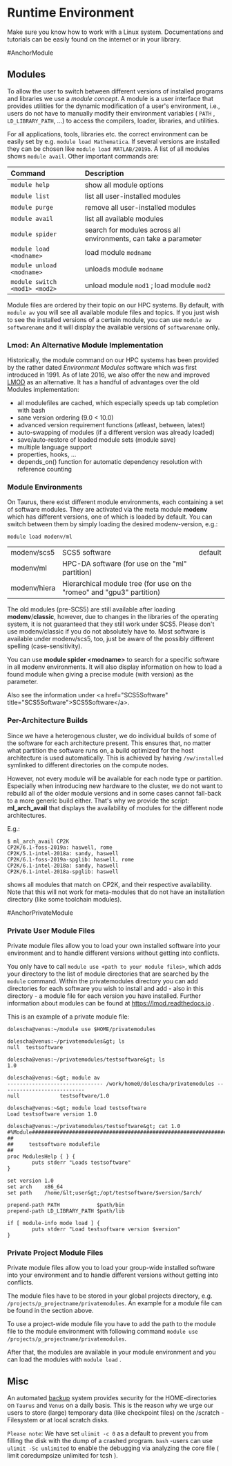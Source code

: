 # Runtime Environment

 Make sure you know how to work
with a Linux system. Documentations and tutorials can be easily found on
the internet or in your library.

#AnchorModule

## Modules

To allow the user to switch between different versions of installed
programs and libraries we use a *module concept*. A module is a user
interface that provides utilities for the dynamic modification of a
user's environment, i.e., users do not have to manually modify their
environment variables ( `PATH` , `LD_LIBRARY_PATH`, ...) to access the
compilers, loader, libraries, and utilities.

For all applications, tools, libraries etc. the correct environment can
be easily set by e.g. `module load Mathematica`. If several versions are
installed they can be chosen like `module load MATLAB/2019b`. A list of
all modules shows `module avail`. Other important commands are:

| Command                       | Description                                                      |
|:------------------------------|:-----------------------------------------------------------------|
| `module help`                 | show all module options                                          |
| `module list`                 | list all user-installed modules                                  |
| `module purge`                | remove all user-installed modules                                |
| `module avail`                | list all available modules                                       |
| `module spider`               | search for modules across all environments, can take a parameter |
| `module load <modname>`       | load module `modname`                                            |
| `module unload <modname>`     | unloads module `modname`                                         |
| `module switch <mod1> <mod2>` | unload module `mod1` ; load module `mod2`                        |

Module files are ordered by their topic on our HPC systems. By default,
with `module av` you will see all available module files and topics. If
you just wish to see the installed versions of a certain module, you can
use `module av softwarename` and it will display the available versions
of `softwarename` only.

### Lmod: An Alternative Module Implementation

Historically, the module command on our HPC systems has been provided by
the rather dated *Environment Modules* software which was first
introduced in 1991. As of late 2016, we also offer the new and improved
[LMOD](https://www.tacc.utexas.edu/research-development/tacc-projects/lmod)
as an alternative. It has a handful of advantages over the old Modules
implementation:

-   all modulefiles are cached, which especially speeds up tab
    completion with bash
-   sane version ordering (9.0 \< 10.0)
-   advanced version requirement functions (atleast, between, latest)
-   auto-swapping of modules (if a different version was already loaded)
-   save/auto-restore of loaded module sets (module save)
-   multiple language support
-   properties, hooks, ...
-   depends_on() function for automatic dependency resolution with
    reference counting

### Module Environments

On Taurus, there exist different module environments, each containing a
set of software modules. They are activated via the meta module
**modenv** which has different versions, one of which is loaded by
default. You can switch between them by simply loading the desired
modenv-version, e.g.:

    module load modenv/ml

|              |                                                                        |         |
|--------------|------------------------------------------------------------------------|---------|
| modenv/scs5  | SCS5 software                                                          | default |
| modenv/ml    | HPC-DA software (for use on the "ml" partition)                        |         |
| modenv/hiera | Hierarchical module tree (for use on the "romeo" and "gpu3" partition) |         |

The old modules (pre-SCS5) are still available after loading
**modenv**/**classic**, however, due to changes in the libraries of the
operating system, it is not guaranteed that they still work under SCS5.
Please don't use modenv/classic if you do not absolutely have to. Most
software is available under modenv/scs5, too, just be aware of the
possibly different spelling (case-sensitivity).

You can use **module spider \<modname>** to search for a specific
software in all modenv environments. It will also display information on
how to load a found module when giving a precise module (with version)
as the parameter.

Also see the information under \<a href="SCS5Software"
title="SCS5Software">SCS5Software\</a>.

### Per-Architecture Builds

Since we have a heterogenous cluster, we do individual builds of some of
the software for each architecture present. This ensures that, no matter
what partition the software runs on, a build optimized for the host
architecture is used automatically. This is achieved by having
`/sw/installed` symlinked to different directories on the compute nodes.

However, not every module will be available for each node type or
partition. Especially when introducing new hardware to the cluster, we
do not want to rebuild all of the older module versions and in some
cases cannot fall-back to a more generic build either. That's why we
provide the script: **ml_arch_avail** that displays the availability of
modules for the different node architectures.

E.g.:

    $ ml_arch_avail CP2K
    CP2K/6.1-foss-2019a: haswell, rome
    CP2K/5.1-intel-2018a: sandy, haswell
    CP2K/6.1-foss-2019a-spglib: haswell, rome
    CP2K/6.1-intel-2018a: sandy, haswell
    CP2K/6.1-intel-2018a-spglib: haswell

shows all modules that match on CP2K, and their respective availability.
Note that this will not work for meta-modules that do not have an
installation directory (like some toolchain modules).

#AnchorPrivateModule

### Private User Module Files

Private module files allow you to load your own installed software into
your environment and to handle different versions without getting into
conflicts.

You only have to call `module use <path to your module files>`, which
adds your directory to the list of module directories that are searched
by the `module` command. Within the privatemodules directory you can add
directories for each software you wish to install and add - also in this
directory - a module file for each version you have installed. Further
information about modules can be found at <https://lmod.readthedocs.io>
.

This is an example of a private module file:

    dolescha@venus:~/module use $HOME/privatemodules

    dolescha@venus:~/privatemodules&gt; ls
    null  testsoftware

    dolescha@venus:~/privatemodules/testsoftware&gt; ls
    1.0

    dolescha@venus:~&gt; module av
    ------------------------------- /work/home0/dolescha/privatemodules ---------------------------
    null             testsoftware/1.0

    dolescha@venus:~&gt; module load testsoftware
    Load testsoftware version 1.0

    dolescha@venus:~/privatemodules/testsoftware&gt; cat 1.0 
    #%Module######################################################################
    ##
    ##     testsoftware modulefile
    ##
    proc ModulesHelp { } {
            puts stderr "Loads testsoftware"
    }

    set version 1.0
    set arch    x86_64
    set path    /home/&lt;user&gt;/opt/testsoftware/$version/$arch/

    prepend-path PATH            $path/bin
    prepend-path LD_LIBRARY_PATH $path/lib

    if [ module-info mode load ] {
            puts stderr "Load testsoftware version $version"
    }

### Private Project Module Files

Private module files allow you to load your group-wide installed
software into your environment and to handle different versions without
getting into conflicts.

The module files have to be stored in your global projects directory,
e.g. `/projects/p_projectname/privatemodules`. An example for a module
file can be found in the section above.

To use a project-wide module file you have to add the path to the module
file to the module environment with following command
`module use /projects/p_projectname/privatemodules`.

After that, the modules are available in your module environment and you
can load the modules with `module load` .

## Misc

An automated [backup](FileSystems#AnchorBackup) system provides security
for the HOME-directories on `Taurus` and `Venus` on a daily basis. This
is the reason why we urge our users to store (large) temporary data
(like checkpoint files) on the /scratch -Filesystem or at local scratch
disks.

`Please note`: We have set `ulimit -c 0` as a default to prevent you
from filling the disk with the dump of a crashed program. `bash` -users
can use `ulimit -Sc unlimited` to enable the debugging via analyzing the
core file ( limit coredumpsize unlimited for tcsh ).
